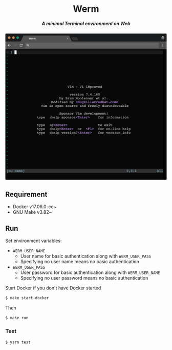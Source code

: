 <h1 align="center">Werm</h1>

<h5 align="center">A minimal Terminal environment on Web</h5>

<div align="center"><img alt="Screen Shot" src="./assets/docs/screenshot.png" /></div>

## Requirement

- Docker v17.06.0-ce~
- GNU Make v3.82~

## Run

Set environment variables:

- `WERM_USER_NAME`
  - User name for basic authentication along with `WERM_USER_PASS`
  - Specifying no user name means no basic authentication
- `WERM_USER_PASS`
  - User password for basic authentication along with `WERM_USER_NAME`
  - Specifying no user password means no basic authentication

Start Docker if you don't have Docker started

```sh
$ make start-docker
```

Then

```sh
$ make run
```

### Test

```sh
$ yarn test
```
